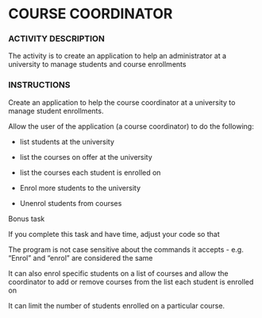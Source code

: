 # COURSE COORDINATOR

### ACTIVITY DESCRIPTION
The activity is to create an application to help an administrator at a university to manage students and course enrollments

### INSTRUCTIONS
Create an application to help the course coordinator at a university to manage student enrollments.

Allow the user of the application (a course coordinator) to do the following:

- list students at the university

- list the courses on offer at the university

- list the courses each student is enrolled on 

- Enrol more students to the university

- Unenrol students from courses

Bonus task

If you complete this task and have time, adjust your code so that

The program is not case sensitive about the commands it accepts - e.g. “Enrol” and “enrol” are considered the same

It can also enrol specific students on a list of courses and allow the coordinator to add or remove courses from the list each student is enrolled on

It can limit the number of students enrolled on a particular course.

